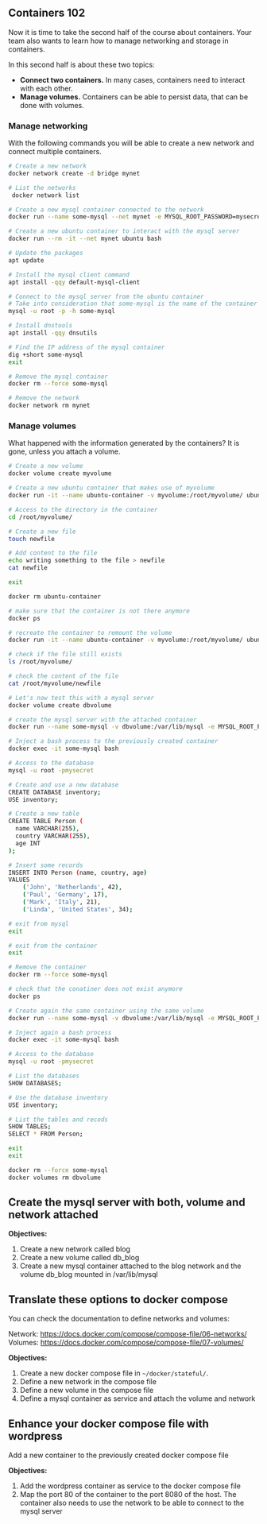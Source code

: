 ## Containers 102

Now it is time to take the second half of the course about containers. Your team also wants to learn how to manage networking and storage in containers.

In this second half is about these two topics:

- **Connect two containers.** In many cases, containers need to interact with each other.
- **Manage volumes.** Containers can be able to persist data, that can be done with volumes.

### Manage networking

With the following commands you will be able to create a new network and connect multiple containers.

```bash
# Create a new network
docker network create -d bridge mynet

# List the networks
 docker network list

# Create a new mysql container connected to the network
docker run --name some-mysql --net mynet -e MYSQL_ROOT_PASSWORD=mysecret -d mysql:8

# Create a new ubuntu container to interact with the mysql server
docker run --rm -it --net mynet ubuntu bash

# Update the packages
apt update

# Install the mysql client command
apt install -qqy default-mysql-client

# Connect to the mysql server from the ubuntu container
# Take into consideration that some-mysql is the name of the container
mysql -u root -p -h some-mysql

# Install dnstools
apt install -qqy dnsutils

# Find the IP address of the mysql container
dig +short some-mysql
exit

# Remove the mysql container
docker rm --force some-mysql

# Remove the network
docker network rm mynet
```

### Manage volumes

What happened with the information generated by the containers? It is gone, unless you attach a volume.

```bash
# Create a new volume
docker volume create myvolume

# Create a new ubuntu container that makes use of myvolume
docker run -it --name ubuntu-container -v myvolume:/root/myvolume/ ubuntu /bin/bash

# Access to the directory in the container
cd /root/myvolume/

# Create a new file
touch newfile

# Add content to the file
echo writing something to the file > newfile 
cat newfile 

exit

docker rm ubuntu-container

# make sure that the container is not there anymore
docker ps

# recreate the container to remount the volume
docker run -it --name ubuntu-container -v myvolume:/root/myvolume/ ubuntu /bin/bash

# check if the file still exists
ls /root/myvolume/

# check the content of the file
cat /root/myvolume/newfile

# Let's now test this with a mysql server
docker volume create dbvolume

# create the mysql server with the attached container
docker run --name some-mysql -v dbvolume:/var/lib/mysql -e MYSQL_ROOT_PASSWORD=mysecret -d mysql:8

# Inject a bash process to the previously created container
docker exec -it some-mysql bash

# Access to the database
mysql -u root -pmysecret

# Create and use a new database
CREATE DATABASE inventory;
USE inventory;

# Create a new table
CREATE TABLE Person (
  name VARCHAR(255),
  country VARCHAR(255),
  age INT
);

# Insert some records
INSERT INTO Person (name, country, age)
VALUES
    ('John', 'Netherlands', 42),
    ('Paul', 'Germany', 17),
    ('Mark', 'Italy', 21),
    ('Linda', 'United States', 34);

# exit from mysql
exit

# exit from the container
exit

# Remove the container
docker rm --force some-mysql

# check that the conatiner does not exist anymore
docker ps

# Create again the same container using the same volume
docker run --name some-mysql -v dbvolume:/var/lib/mysql -e MYSQL_ROOT_PASSWORD=mysecret -d mysql:8

# Inject again a bash process
docker exec -it some-mysql bash

# Access to the database
mysql -u root -pmysecret

# List the databases
SHOW DATABASES;

# Use the database inventory
USE inventory;

# List the tables and recods
SHOW TABLES;
SELECT * FROM Person;

exit
exit

docker rm --force some-mysql
docker volumes rm dbvolume
```


## Create the mysql server with both, volume and network attached

**Objectives:**

1. Create a new network called blog
2. Create a new volume called db_blog
3. Create a new mysql container attached to the blog network and the volume db_blog mounted in /var/lib/mysql

## Translate these options to docker compose

You can check the documentation to define networks and volumes:

Network: https://docs.docker.com/compose/compose-file/06-networks/
Volumes: https://docs.docker.com/compose/compose-file/07-volumes/

**Objectives:**

1. Create a new docker compose file in `~/docker/stateful/`.
3. Define a new network in the compose file
4. Define a new volume in the compose file
5. Define a mysql container as service and attach the volume and network

## Enhance your docker compose file with wordpress

Add a new container to the previously created docker compose file

**Objectives:**

1. Add the wordpress container as service to the docker compose file
2. Map the port 80 of the container to the port 8080 of the host. The container also needs to use the network to be able to connect to the mysql server
